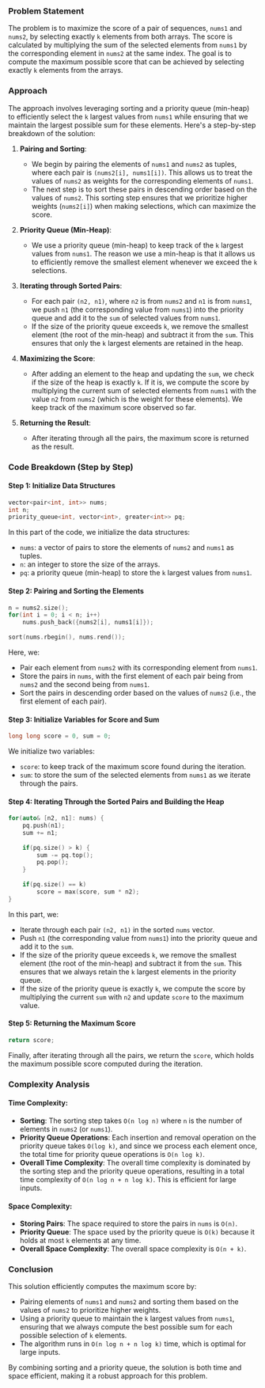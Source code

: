 ### Problem Statement

The problem is to maximize the score of a pair of sequences, `nums1` and `nums2`, by selecting exactly `k` elements from both arrays. The score is calculated by multiplying the sum of the selected elements from `nums1` by the corresponding element in `nums2` at the same index. The goal is to compute the maximum possible score that can be achieved by selecting exactly `k` elements from the arrays.

### Approach

The approach involves leveraging sorting and a priority queue (min-heap) to efficiently select the `k` largest values from `nums1` while ensuring that we maintain the largest possible sum for these elements. Here's a step-by-step breakdown of the solution:

1. **Pairing and Sorting**: 
   - We begin by pairing the elements of `nums1` and `nums2` as tuples, where each pair is `(nums2[i], nums1[i])`. This allows us to treat the values of `nums2` as weights for the corresponding elements of `nums1`. 
   - The next step is to sort these pairs in descending order based on the values of `nums2`. This sorting step ensures that we prioritize higher weights (`nums2[i]`) when making selections, which can maximize the score.

2. **Priority Queue (Min-Heap)**: 
   - We use a priority queue (min-heap) to keep track of the `k` largest values from `nums1`. The reason we use a min-heap is that it allows us to efficiently remove the smallest element whenever we exceed the `k` selections.

3. **Iterating through Sorted Pairs**: 
   - For each pair `(n2, n1)`, where `n2` is from `nums2` and `n1` is from `nums1`, we push `n1` (the corresponding value from `nums1`) into the priority queue and add it to the `sum` of selected values from `nums1`.
   - If the size of the priority queue exceeds `k`, we remove the smallest element (the root of the min-heap) and subtract it from the `sum`. This ensures that only the `k` largest elements are retained in the heap.
   
4. **Maximizing the Score**: 
   - After adding an element to the heap and updating the `sum`, we check if the size of the heap is exactly `k`. If it is, we compute the score by multiplying the current sum of selected elements from `nums1` with the value `n2` from `nums2` (which is the weight for these elements). We keep track of the maximum score observed so far.
   
5. **Returning the Result**: 
   - After iterating through all the pairs, the maximum score is returned as the result.

### Code Breakdown (Step by Step)

#### Step 1: Initialize Data Structures
```cpp
vector<pair<int, int>> nums;
int n;
priority_queue<int, vector<int>, greater<int>> pq;
```
In this part of the code, we initialize the data structures:
- `nums`: a vector of pairs to store the elements of `nums2` and `nums1` as tuples.
- `n`: an integer to store the size of the arrays.
- `pq`: a priority queue (min-heap) to store the `k` largest values from `nums1`.

#### Step 2: Pairing and Sorting the Elements
```cpp
n = nums2.size(); 
for(int i = 0; i < n; i++)
    nums.push_back({nums2[i], nums1[i]});
    
sort(nums.rbegin(), nums.rend());
```
Here, we:
- Pair each element from `nums2` with its corresponding element from `nums1`.
- Store the pairs in `nums`, with the first element of each pair being from `nums2` and the second being from `nums1`.
- Sort the pairs in descending order based on the values of `nums2` (i.e., the first element of each pair).

#### Step 3: Initialize Variables for Score and Sum
```cpp
long long score = 0, sum = 0;
```
We initialize two variables:
- `score`: to keep track of the maximum score found during the iteration.
- `sum`: to store the sum of the selected elements from `nums1` as we iterate through the pairs.

#### Step 4: Iterating Through the Sorted Pairs and Building the Heap
```cpp
for(auto& [n2, n1]: nums) {
    pq.push(n1);
    sum += n1;
    
    if(pq.size() > k) {
        sum -= pq.top();
        pq.pop();
    }
    
    if(pq.size() == k)
        score = max(score, sum * n2);
}
```
In this part, we:
- Iterate through each pair `(n2, n1)` in the sorted `nums` vector.
- Push `n1` (the corresponding value from `nums1`) into the priority queue and add it to the `sum`.
- If the size of the priority queue exceeds `k`, we remove the smallest element (the root of the min-heap) and subtract it from the `sum`. This ensures that we always retain the `k` largest elements in the priority queue.
- If the size of the priority queue is exactly `k`, we compute the score by multiplying the current `sum` with `n2` and update `score` to the maximum value.

#### Step 5: Returning the Maximum Score
```cpp
return score;
```
Finally, after iterating through all the pairs, we return the `score`, which holds the maximum possible score computed during the iteration.

### Complexity Analysis

#### Time Complexity:
- **Sorting**: The sorting step takes `O(n log n)` where `n` is the number of elements in `nums2` (or `nums1`).
- **Priority Queue Operations**: Each insertion and removal operation on the priority queue takes `O(log k)`, and since we process each element once, the total time for priority queue operations is `O(n log k)`.
- **Overall Time Complexity**: The overall time complexity is dominated by the sorting step and the priority queue operations, resulting in a total time complexity of `O(n log n + n log k)`. This is efficient for large inputs.

#### Space Complexity:
- **Storing Pairs**: The space required to store the pairs in `nums` is `O(n)`.
- **Priority Queue**: The space used by the priority queue is `O(k)` because it holds at most `k` elements at any time.
- **Overall Space Complexity**: The overall space complexity is `O(n + k)`.

### Conclusion

This solution efficiently computes the maximum score by:
- Pairing elements of `nums1` and `nums2` and sorting them based on the values of `nums2` to prioritize higher weights.
- Using a priority queue to maintain the `k` largest values from `nums1`, ensuring that we always compute the best possible sum for each possible selection of `k` elements.
- The algorithm runs in `O(n log n + n log k)` time, which is optimal for large inputs.

By combining sorting and a priority queue, the solution is both time and space efficient, making it a robust approach for this problem.